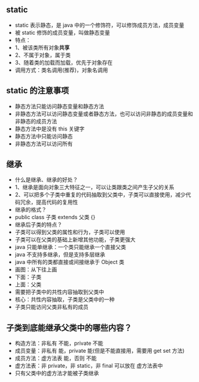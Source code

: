 ## static
* static 表示静态，是 java 中的一个修饰符，可以修饰成员方法，成员变量
* 被 static 修饰的成员变量，叫做静态变量
* 特点：
* 1、被该类所有对象**共享**
* 2、不属于对象，属于类
* 3、随着类的加载而加载，优先于对象存在
* 调用方式：类名调用(推荐)，对象名调用

## static 的注意事项
* 静态方法只能访问静态变量和静态方法
* 非静态方法可以访问静态变量或者静态方法，也可以访问非静态的成员变量和非静态的成员方法
* 静态方法中是没有 this 关键字
* 静态方法中只能访问静态
* 非静态方法可以访问所有

## 继承
* 什么是继承、继承的好处？
* 1、继承是面向对象三大特征之一，可以让类跟类之间产生子父的关系
* 2、可以把多个子类中重复的代码抽取到父类中，子类可以直接使用，减少代码冗余，提高代码的复用性
* 继承的格式？
* public class 子类 extends 父类 {}
* 继承后子类的特点？
* 子类可以得到父类的属性和行为，子类可以使用
* 子类可以在父类的基础上新增其他功能，子类更强大
* java 只能单继承：一个类只能继承一个直接父类
* java 不支持多继承，但是支持多层继承
* java 中所有的类都直接或间接继承于 Object 类
* 画图：从下往上画
* 下面：子类
* 上面：父类
* 需要把子类中的共性内容抽取到父类中
* 核心：共性内容抽取，子类是父类中的一种
* 子类只能访问父类非私有的成员

## 子类到底能继承父类中的哪些内容？
* 构造方法：非私有 不能，private 不能
* 成员变量：非私有 能，private 能(但是不能直接用，需要用 get set 方法)
* 成员方法：虚方法表 能，否则 不能
* 虚方法表：非 private，非 static，非 final 可以放在 虚方法表中
* 只有父类中的虚方法才能被子类继承